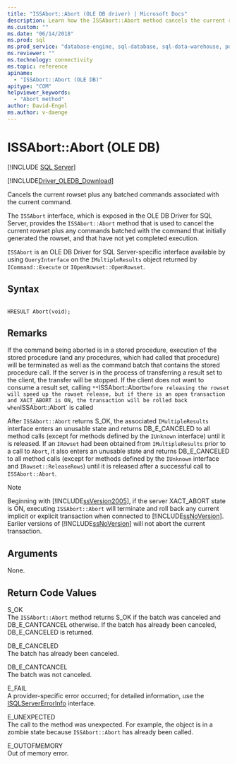```yaml
---
title: "ISSAbort::Abort (OLE DB driver) | Microsoft Docs"
description: Learn how the ISSAbort::Abort method cancels the current rowset and any batched commands associated with the current command in OLE DB Driver for SQL Server.
ms.custom: ""
ms.date: "06/14/2018"
ms.prod: sql
ms.prod_service: "database-engine, sql-database, sql-data-warehouse, pdw"
ms.reviewer: ""
ms.technology: connectivity
ms.topic: reference
apiname: 
  - "ISSAbort::Abort (OLE DB)"
apitype: "COM"
helpviewer_keywords: 
  - "Abort method"
author: David-Engel
ms.author: v-daenge
---
```

# ISSAbort::Abort (OLE DB)
[!INCLUDE [SQL Server](../../../includes/applies-to-version/sql-asdb-asdbmi-asa-pdw.md)]

[!INCLUDE[Driver_OLEDB_Download](../../../includes/driver_oledb_download.md)]

  Cancels the current rowset plus any batched commands associated with the current command.  
  
The `ISSAbort` interface, which is exposed in the OLE DB Driver for SQL Server, provides the `ISSAbort::Abort` method that is used to cancel the current rowset plus any commands batched with the command that initially generated the rowset, and that have not yet completed execution.  
  
 `ISSAbort` is an OLE DB Driver for SQL Server-specific interface available by using `QueryInterface` on the `IMultipleResults` object returned by `ICommand::Execute` or `IOpenRowset::OpenRowset`.  
  
## Syntax  
  
```  
  
HRESULT Abort(void);  
```  
  
## Remarks  
 If the command being aborted is in a stored procedure, execution of the stored procedure (and any procedures, which had called that procedure) will be terminated as well as the command batch that contains the stored procedure call. If the server is in the process of transferring a result set to the client, the transfer will be stopped. If the client does not want to consume a result set, calling `**`ISSAbort::Abort` before releasing the rowset will speed up the rowset release, but if there is an open transaction and XACT_ABORT is ON, the transaction will be rolled back when `ISSAbort::Abort` is called  
  
 After `ISSAbort::Abort` returns S_OK, the associated `IMultipleResults` interface enters an unusable state and returns DB_E_CANCELED to all method calls (except for methods defined by the `IUnknown` interface) until it is released. If an `IRowset` had been obtained from `IMultipleResults` prior to a call to `Abort`, it also enters an unusable state and returns DB_E_CANCELED to all method calls (except for methods defined by the `IUnknown` interface and `IRowset::ReleaseRows`) until it is released after a successful call to `ISSAbort::Abort`.  
  
> [!NOTE]  
>  Beginning with [!INCLUDE[ssVersion2005](../../../includes/ssversion2005-md.md)], if the server XACT_ABORT state is ON, executing `ISSAbort::Abort` will terminate and roll back any current implicit or explicit transaction when connected to [!INCLUDE[ssNoVersion](../../../includes/ssnoversion-md.md)]. Earlier versions of [!INCLUDE[ssNoVersion](../../../includes/ssnoversion-md.md)] will not abort the current transaction.  
  
## Arguments  
 None.  
  
## Return Code Values  
 S_OK  
 The `ISSAbort::Abort` method returns S_OK if the batch was canceled and DB_E_CANTCANCEL otherwise. If the batch has already been canceled, DB_E_CANCELED is returned.  
  
 DB_E_CANCELED  
 The batch has already been canceled.  
  
 DB_E_CANTCANCEL  
 The batch was not canceled.  
  
 E_FAIL  
 A provider-specific error occurred; for detailed information, use the [ISQLServerErrorInfo](./isqlservererrorinfo-geterrorinfo-ole-db.md) interface.  
  
 E_UNEXPECTED  
 The call to the method was unexpected. For example, the object is in a zombie state because `ISSAbort::Abort` has already been called.  
  
 E_OUTOFMEMORY  
 Out of memory error.  
  
